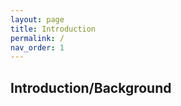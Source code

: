 ```yaml
---
layout: page
title: Introduction
permalink: /
nav_order: 1
---
```

<meta http-equiv='cache-control' content='no-cache'> 
<meta http-equiv='expires' content='0'> 
<meta http-equiv='pragma' content='no-cache'>

## Introduction/Background
